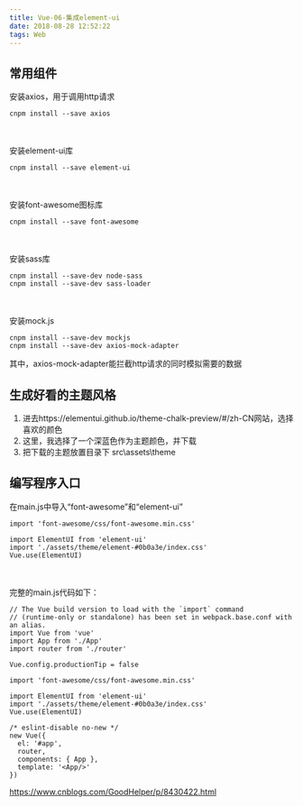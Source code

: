 ```yaml
---
title: Vue-06-集成element-ui
date: 2018-08-28 12:52:22
tags: Web
---
```


## 常用组件

安装axios，用于调用http请求

```
cnpm install --save axios
```
　


 

 

安装element-ui库


```
cnpm install --save element-ui
```
　　

安装font-awesome图标库

```
cnpm install --save font-awesome
```
　　

安装sass库


```
cnpm install --save-dev node-sass
cnpm install --save-dev sass-loader
```
　　

安装mock.js


```
cnpm install --save-dev mockjs
cnpm install --save-dev axios-mock-adapter
```
 

其中，axios-mock-adapter能拦截http请求的同时模拟需要的数据　

## 生成好看的主题风格
 
1. 进去https://elementui.github.io/theme-chalk-preview/#/zh-CN网站，选择喜欢的颜色
1. 这里，我选择了一个深蓝色作为主题颜色，并下载
1. 把下载的主题放置目录下 src\assets\theme

## 编写程序入口

 

在main.js中导入“font-awesome”和“element-ui”



```
import 'font-awesome/css/font-awesome.min.css'
 
import ElementUI from 'element-ui'
import './assets/theme/element-#0b0a3e/index.css'
Vue.use(ElementUI)
```
　

完整的main.js代码如下：

```
// The Vue build version to load with the `import` command
// (runtime-only or standalone) has been set in webpack.base.conf with an alias.
import Vue from 'vue'
import App from './App'
import router from './router'
 
Vue.config.productionTip = false
 
import 'font-awesome/css/font-awesome.min.css'
 
import ElementUI from 'element-ui'
import './assets/theme/element-#0b0a3e/index.css'
Vue.use(ElementUI)
 
/* eslint-disable no-new */
new Vue({
  el: '#app',
  router,
  components: { App },
  template: '<App/>'
})
```

https://www.cnblogs.com/GoodHelper/p/8430422.html